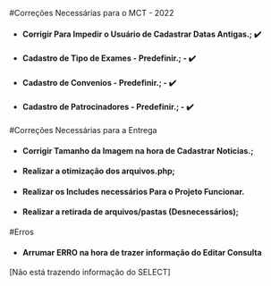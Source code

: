 #Correções Necessárias para o MCT - 2022

- <h4>Corrigir Para Impedir o Usuário de Cadastrar Datas Antigas.; ✔️
- <h4>Cadastro de Tipo de Exames - Predefinir.; -  ✔️
- <h4>Cadastro de Convenios - Predefinir.; - ✔️
- <h4>Cadastro de Patrocinadores - Predefinir.; - ✔️


#Correções Necessárias para a Entrega
- <h4>Corrigir Tamanho da Imagem na hora de Cadastrar Noticias.;
- <h4>Realizar a otimização dos arquivos.php;
- <h4>Realizar os Includes necessários Para o Projeto Funcionar.
- <h4>Realizar a retirada de arquivos/pastas (Desnecessários);

#Erros
- <h4>Arrumar ERRO na hora de trazer informação do Editar Consulta 
[Não está trazendo informação do SELECT]